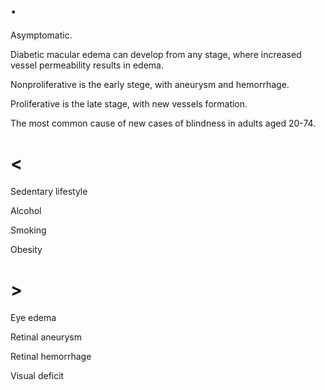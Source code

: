 # .

Asymptomatic.

Diabetic macular edema can develop from any stage, where increased vessel permeability results in edema.

Nonproliferative is the early stege, with aneurysm and hemorrhage.

Proliferative is the late stage, with new vessels formation.

The most common cause of new cases of blindness in adults aged 20-74.

# <

Sedentary lifestyle

Alcohol

Smoking

Obesity

# >

Eye edema

Retinal aneurysm

Retinal hemorrhage

Visual deficit
